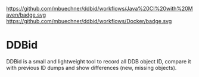 https://github.com/mbuechner/ddbid/workflows/Java%20CI%20with%20Maven/badge.svg https://github.com/mbuechner/ddbid/workflows/Docker/badge.svg
# DDBid
DDBid is a small and lightweight tool to record all DDB object ID, compare it with previous ID dumps and show differences (new, missing objects).

